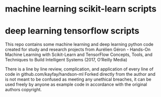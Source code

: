 # machine learning scikit-learn scripts
# deep learning tensorflow scripts

This repo contains some machine learning and deep learning python code created for study and research projects from
Aurélien Géron - Hands-On Machine Learning with Scikit-Learn and TensorFlow Concepts, Tools, and Techniques to Build Intelligent Systems (2017, O’Reilly Media)

There is a line by line review, complication, and application of every line of code in github.com/kayfay/handson-ml
Forked directly from the author and is not meant to be confused as meeting any unethical breaches, it can be used freely by anyone as example code in accordance with the original authors copyright.
